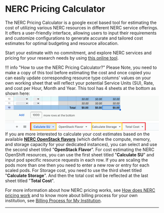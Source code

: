 # NERC Pricing Calculator

The NERC Pricing Calculator is a google excel based tool for estimating the cost
of utilizing various NERC resources in different NERC service offerings. It offers
a user-friendly interface, allowing users to input their requirements and customize
configurations to generate accurate and tailored cost estimates for optimal
budgeting and resource allocation.

Start your estimate with no commitment, and explore NERC services and pricing for
your research needs by using [this online tool](https://docs.google.com/spreadsheets/d/187bQgz3eB3W9OL7x9rrgaJ2pi7u85xMJvUJbnKzzBQM/edit#gid=0).

!!! info "How to use the NERC Pricing Calculator?"
    Please Note, you need to make a copy of this tool before estimating the
    cost and once copied you can easily update corresponding resource type columns'
    values on your own working sheet that will reflect your potential Service
    Units (SU), Rate, and cost per Hour, Month and Year. This tool has 4 sheets
    at the bottom as shown here:
    ![Estimator Available Sheets](images/cost-estimator-bottom-sheets.png)
    If you are more interested to calculate your cost estimates based on the available
    **[NERC OpenStack flavors](../../openstack/create-and-connect-to-the-VM/flavors.md)**
    (which define the compute, memory, and storage capacity for your dedicated
    instances), you can select and use the second sheet titled "**OpenStack Flavor**".
    For cost estimating the NERC OpenShift resources, you can use the first sheet
    titled "**Calculate SU**" and input pod specific resource requests in each row.
    If you are scaling the pods more than one then you need to enter a new row or
    entry for each scaled pods. For Storage cost, you need to use the third sheet
    titled "**Calculate Storage**". And then the total cost will be reflected at
    the last sheet titled "**Total Cost**".

For more information about how NERC pricing works, see
[How does NERC pricing work](how-pricing-works.md) and
to know more about billing process for your own institution, see
[Billing Process for My Institution](billing-process-for-my-institution.md).

---
